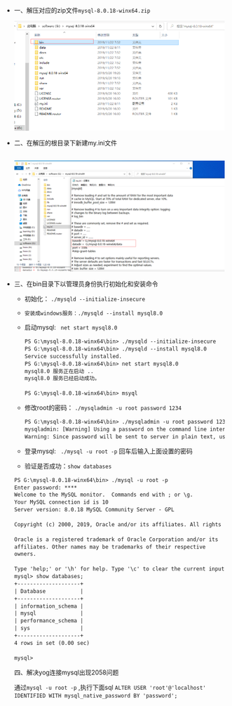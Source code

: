 * 一、解压对应的zip文件`mysql-8.0.18-winx64.zip`

  ![1574382018988](assets/1574382018988.png)

* 二、在解压的根目录下新建my.ini文件

  ​	![1574382058292](assets/1574382058292.png)

* 三、在bin目录下以管理员身份执行初始化和安装命令

  * 初始化： `./mysqld --initialize-insecure` 
  * `安装成windows服务：./mysqld --install mysql8.0` 

  * 启动mysql: ` net start mysql8.0` 

    ```txt
    PS G:\mysql-8.0.18-winx64\bin> ./mysqld --initialize-insecure
    PS G:\mysql-8.0.18-winx64\bin> ./mysqld --install mysql8.0
    Service successfully installed.
    PS G:\mysql-8.0.18-winx64\bin> net start mysql8.0
    mysql8.0 服务正在启动 ..
    mysql8.0 服务已经启动成功。
    
    PS G:\mysql-8.0.18-winx64\bin> msyql
    ```

  * 修改root的密码： `./mysqladmin -u root password 1234` 

    ```txt
    PS G:\mysql-8.0.18-winx64\bin> ./mysqladmin -u root password 1234
    mysqladmin: [Warning] Using a password on the command line interface can be insecure.
    Warning: Since password will be sent to server in plain text, use ssl connection to ensure password safety.
    ```

    

  * 登录mysql: ` ./mysql -u root -p`  回车后输入上面设置的密码

    

  * 验证是否成功：`show databases` 

  ```txt
  PS G:\mysql-8.0.18-winx64\bin> ./mysql -u root -p
  Enter password: ****
  Welcome to the MySQL monitor.  Commands end with ; or \g.
  Your MySQL connection id is 10
  Server version: 8.0.18 MySQL Community Server - GPL
  
  Copyright (c) 2000, 2019, Oracle and/or its affiliates. All rights reserved.
  
  Oracle is a registered trademark of Oracle Corporation and/or its
  affiliates. Other names may be trademarks of their respective
  owners.
  
  Type 'help;' or '\h' for help. Type '\c' to clear the current input statement.
  mysql> show databases;
  +--------------------+
  | Database           |
  +--------------------+
  | information_schema |
  | mysql              |
  | performance_schema |
  | sys                |
  +--------------------+
  4 rows in set (0.00 sec)
  
  mysql>
  ```

  四、解决yog连接mysql出现2058问题

  通过`mysql -u root -p` ,执行下面sql `ALTER USER 'root'@'localhost' IDENTIFIED WITH mysql_native_password BY 'password';`

